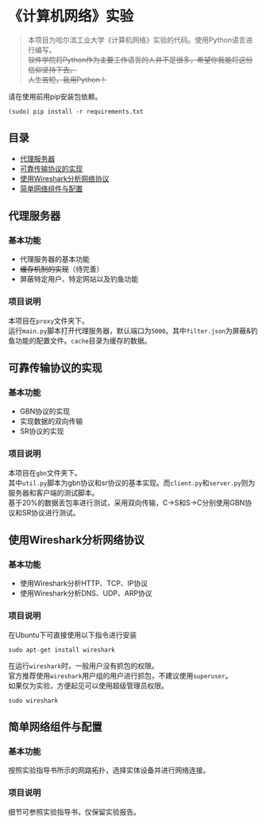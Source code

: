 # 《计算机网络》实验

> 本项目为哈尔滨工业大学《计算机网络》实验的代码。使用Python语言进行编写。      
> ~~软件学院将Python作为主要工作语言的人并不是很多，希望你我能将这份信仰坚持下去。~~           
> ~~人生苦短，我用Python！~~        

请在使用前用pip安装包依赖。

    (sudo) pip install -r requirements.txt

## 目录
- [代理服务器](#代理服务器)
- [可靠传输协议的实现](#可靠传输协议的实现)
- [使用Wireshark分析网络协议](#使用Wireshark分析网络协议)
- [简单网络组件与配置](#简单网络组件与配置)

## <a name="代理服务器"/>代理服务器 

### 基本功能

- 代理服务器的基本功能
- ~~缓存机制的实现~~（待完善）
- 屏蔽特定用户、特定网站以及钓鱼功能

### 项目说明

本项目在`proxy`文件夹下。       
运行`main.py`脚本打开代理服务器，默认端口为`5000`。其中`filter.json`为屏蔽&钓鱼功能的配置文件。`cache`目录为缓存的数据。

## <a name="可靠传输协议的实现"/>可靠传输协议的实现

### 基本功能

- GBN协议的实现
- 实现数据的双向传输
- SR协议的实现

### 项目说明

本项目在`gbn`文件夹下。     
其中`util.py`脚本为gbn协议和sr协议的基本实现。而`client.py`和`server.py`则为服务器和客户端的测试脚本。       
基于20%的数据丢包率进行测试，采用双向传输，C->S和S->C分别使用GBN协议和SR协议进行测试。

## <a name="使用Wireshark分析网络协议"/>使用Wireshark分析网络协议

### 基本功能

- 使用Wireshark分析HTTP、TCP、IP协议
- 使用Wireshark分析DNS、UDP、ARP协议

### 项目说明

在Ubuntu下可直接使用以下指令进行安装

    sudo apt-get install wireshark

在运行`wireshark`时，一般用户没有抓包的权限。      
官方推荐使用`wireshark`用户组的用户进行抓包，不建议使用`superuser`。    
如果仅为实验，方便起见可以使用超级管理员权限。

    sudo wireshark

## <a name="简单网络组件与配置"/>简单网络组件与配置

### 基本功能

按照实验指导书所示的网路拓扑，选择实体设备并进行网络连接。

### 项目说明

细节可参照实验指导书，仅保留实验报告。

